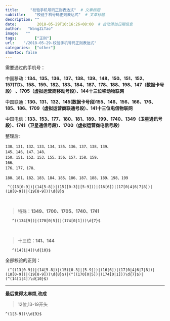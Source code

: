 ```yaml
---
title:     "校验手机号码正则表达式"  # 文章标题
subtitle:    "校验手机号码正则表达式"  # 文章标题
description: ""
date:         2018-05-29T10:16:26+08:00  # 自动添加日期信息
author:   "WangZiTao"
image:   ""
tags:        ["正则"]
url:    "/2018-05-29-校验手机号码正则表达式"
categories:  ["other"]
showtoc: false
---
```


需要通过的手机号：

 中国移动：**134、135、136、137、138、139、148、150、151、152、157(TD)、158、159、182、183、184、187、178、188、198、147（数据卡号段） 、1705（虚拟运营商移动号段）、144十三位移动物联网**

中国联通：**130、131、132、145(数据卡号段)155、146、156、166、176、185、186、1709（虚拟运营商联通号段）、141十三位电信物联网**

中国电信：**133、153、177、180、181、189、199、1740、1349（卫星通讯号段）、1741（卫星通信号段）、1700（虚拟运营商电信号段）**


整理后:

  ```
  130、131、132、133、134、135、136、137、138、139、
  145、146、147、148、
  150、151、152、153、155、156、157、158、159、
  166、
  176、177、178、

  180、181、182、183、184、185、186、187、188、189、198、199
  ```


  ```
   ^((13[0-9])|(14[5-8])|(15([0-3]|[5-9]))|(16[6])|(17[0|4|6|7|8])|(18[0-9])|(19[8-9]))\d{8}$
  ```

</br>

>特殊：**1349、1700、1705、1740、1741**

 ```
    ^((134[9])|(170[0|5])|(174[0|1]))\d{7}$
 ```

</br>

>十三位：**141、144**


  ```
     ^(14[1|4])\d{10}$
  ```



全部校验的正则：

 ```
  (^((13[0-9])|(14[5-8])|(15([0-3]|[5-9]))|(16[6])|(17[0|4|6|7|8])|(18[0-9])|(19[8-9]))\d{8}$)|(^((170[0|5])|(174[0|1]))\d{7}$)|(^(14[1|4])\d{10}$)

  ```

-----

  **最后觉得太麻烦,改成**

  > 12位,13-19开头

 ```
 ^(1[3-9])\\d{9}$
 ```
